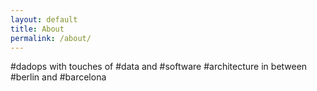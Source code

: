 ```yaml
---
layout: default
title: About
permalink: /about/
---
```


#dadops with touches of #data and #software #architecture in between #berlin and #barcelona
